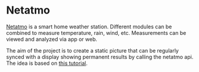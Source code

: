 # Netatmo

[Netatmo](https://www.netatmo.com/en-eu) is a smart home weather station. Different modules can be combined to measure temperature, rain, wind, etc. Measurements can be viewed and analyzed via app or web.

The aim of the project is to create a static picture that can be regularly synced with a display showing permanent results by calling the netatmo api. The idea is based on [this tutorial](http://www.stephank383.de/tutorials/netatmo-kindle/index.html).

